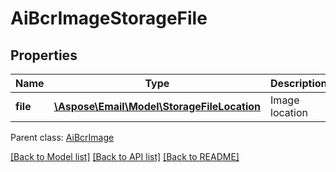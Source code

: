 # AiBcrImageStorageFile

## Properties
Name | Type | Description | Notes
------------ | ------------- | ------------- | -------------
**file** | [**\Aspose\Email\Model\StorageFileLocation**](StorageFileLocation.md) | Image location | [optional] 

 Parent class: [AiBcrImage](AiBcrImage.md)

[[Back to Model list]](README.md#documentation-for-models) [[Back to API list]](README.md#documentation-for-api-endpoints) [[Back to README]](README.md)


